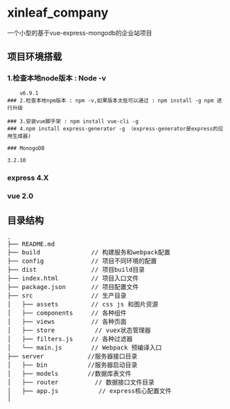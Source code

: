# xinleaf_company
一个小型的基于vue-express-mongodb的企业站项目

## 项目环境搭载
### 1.检查本地node版本 : Node -v
```
	v6.9.1
### 2.检查本地npm版本 : npm -v,如果版本太低可以通过 : npm install -g npm 进行升级

### 3.安装vue脚手架 : npm install vue-cli -g
### 4.npm install express-generator -g （express-generator是express的应用生成器)

### MonogoDB 
```
	3.2.10
### express 4.X

### vue 2.0

## 目录结构
<pre>
.
├── README.md           
├── build              // 构建服务和webpack配置
├── config             // 项目不同环境的配置
├── dist               // 项目build目录
├── index.html         // 项目入口文件
├── package.json       // 项目配置文件
├── src                // 生产目录
│   ├── assets         // css js 和图片资源
│   ├── components     // 各种组件
│   ├── views          // 各种页面
│   ├── store           // vuex状态管理器
│   ├── filters.js     // 各种过滤器
│   └── main.js        // Webpack 预编译入口
├── server            //服务器接口目录
│   ├── bin           //服务器启动目录
│   ├── models        //数据库表文件
│   ├── router          // 数据接口文件目录
│   ├── app.js           // express核心配置文件
│
</pre>
